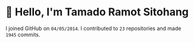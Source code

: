 # :wave: Hello, I'm Tamado Ramot Sitohang

I joined GitHub on `04/05/2014`. I contributed to `23` repositories and made `1945` commits.
